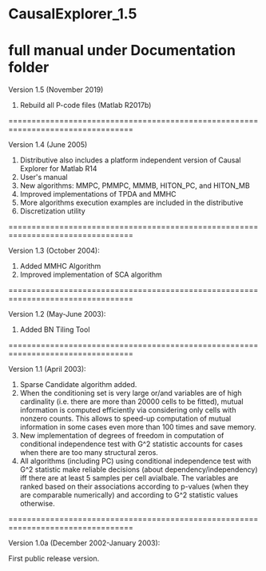 # CausalExplorer_1.5
full manual under Documentation folder
=================================================================================
Version 1.5 (November 2019)

1. Rebuild all P-code files (Matlab R2017b)

=================================================================================

Version 1.4 (June 2005)

1. Distributive also includes a platform independent version of Causal Explorer for Matlab R14
2. User's manual
3. New algorithms: MMPC, PMMPC, MMMB, HITON_PC, and HITON_MB
4. Improved implementations of TPDA and MMHC
5. More algorithms execution examples are included in the distributive
6. Discretization utility

=================================================================================

Version 1.3 (October 2004):

1. Added MMHC Algorithm
2. Improved implementation of SCA algorithm

=================================================================================

Version 1.2 (May-June 2003):

1. Added BN Tiling Tool

=================================================================================

Version 1.1 (April 2003):

1. Sparse Candidate algorithm added. 
2. When the conditioning set is very large or/and variables are of high cardinality (i.e. there are more 
   than 20000 cells to be fitted), mutual information is computed efficiently via considering only cells 
   with nonzero counts. This allows to speed-up computation of mutual information in some cases even more 
   than 100 times and save memory.
3. New implementation of degrees of freedom in computation of conditional independence test with G^2 
   statistic accounts for cases when there are too many structural zeros.
4. All algorithms (including PC) using conditional independence test with G^2 statistic make reliable 
   decisions (about dependency/independency) iff there are at least 5 samples per cell avialbale. 
   The variables are ranked based on their associations according to p-values (when they are comparable
   numerically) and according to G^2 statistic values otherwise.

=================================================================================

Version 1.0a (December 2002-January 2003):

   First public release version.

